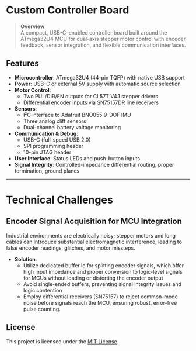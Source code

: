 # Custom Controller Board

> **Overview**  
> A compact, USB-C–enabled controller board built around the ATmega32U4 MCU for dual-axis stepper motor control with encoder feedback, sensor integration, and flexible communication interfaces.


## Features

- **Microcontroller**: ATmega32U4 (44-pin TQFP) with native USB support  
- **Power**: USB-C or external 5V supply with automatic source selection  
- **Motor Control**:  
  - Two PUL/DIR/EN outputs for CL57T V4.1 stepper drivers  
  - Differential encoder inputs via SN75157DR line receivers  
- **Sensors**:  
  - I²C interface to Adafruit BNO055 9-DOF IMU  
  - Three analog cliff sensors  
  - Dual-channel battery voltage monitoring  
- **Communication & Debug**:  
  - USB-C (full-speed USB 2.0)  
  - SPI programming header  
  - 10-pin JTAG header  
- **User Interface**: Status LEDs and push-button inputs  
- **Signal Integrity**: Controlled-impedance differential routing, proper termination, ground planes


---
# Technical Challenges

## Encoder Signal Acquisition for MCU Integration
Industrial environments are electrically noisy; stepper motors and long cables can introduce substantial electromagnetic interference, leading to false encoder readings, glitches, and motor missteps.


- **Solution**:
  - Utilize dedicated buffer ic  for splitting encoder signals, which offer high input impedance and proper conversion to logic-level signals for MCUs without loading or distorting the encoder output
  - Avoid single-ended buffers, preventing signal integrity issues and logic contention
  - Employ differential receivers (SN75157) to reject common-mode noise before signals reach the MCU, ensuring robust, error-free pulse counting.


## License

This project is licensed under the [MIT License](LICENSE).

